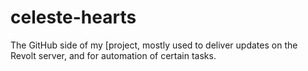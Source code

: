 # celeste-hearts

The GitHub side of my [project, mostly used to deliver updates on the Revolt server, and for automation of certain tasks.